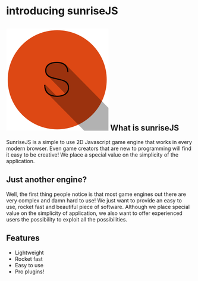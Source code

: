 introducing sunriseJS
=======

![](img/logo275.png)
What is sunriseJS
---------

SunriseJS is a simple to use 2D Javascript game engine that works in every modern browser. Even game creators that are new to programming will find it easy to be creative! We place a special value on the simplicity of the application.



Just another engine?
---------
Well, the first thing people notice is that most game engines out there are very complex and damn hard to use! We just want to provide an easy to use, rocket fast and beautiful piece of software.
Although we place special value on the simplicity of application, we also want to offer experienced users the possibility to exploit all the possibilities. 

Features
---------

* Lightweight
* Rocket fast
* Easy to use
* Pro plugins!